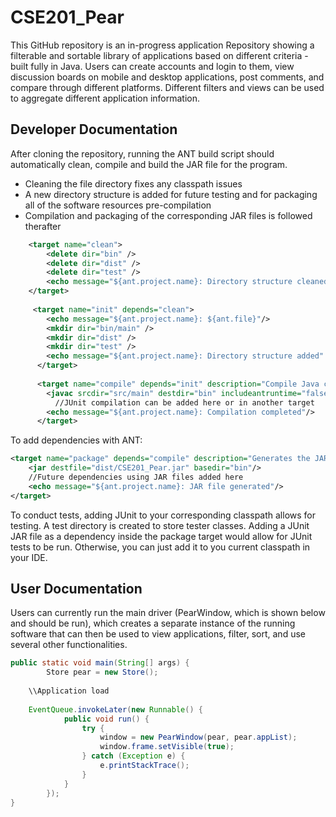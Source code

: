 # CSE201_Pear

This GitHub repository is an in-progress application Repository showing a filterable and sortable library of applications based on different criteria - built fully in Java. Users can create accounts and login to them, view discussion boards on mobile and desktop applications, post comments, and compare through different platforms. Different filters and views can be used to aggregate different application information.

## Developer Documentation

After cloning the repository, running the ANT build script should automatically clean, compile and build the JAR file for the program. 

- Cleaning the file directory fixes any classpath issues
- A new directory structure is added for future testing and for packaging all of the software resources pre-compilation
- Compilation and packaging of the corresponding JAR files is followed therafter

```xml
	<target name="clean">
		<delete dir="bin" />
		<delete dir="dist" />
		<delete dir="test" />
		<echo message="${ant.project.name}: Directory structure cleaned" />
	</target>
	
	 <target name="init" depends="clean">
	 	<echo message="${ant.project.name}: ${ant.file}"/>
	 	<mkdir dir="bin/main" />
	 	<mkdir dir="dist" />
	 	<mkdir dir="test" />
	 	<echo message="${ant.project.name}: Directory structure added" />
	  </target>
		
	  <target name="compile" depends="init" description="Compile Java code">
	    <javac srcdir="src/main" destdir="bin" includeantruntime="false" />
		  //JUnit compilation can be added here or in another target
	  	<echo message="${ant.project.name}: Compilation completed"/>
	  </target>
```

To add dependencies with ANT:

```xml
<target name="package" depends="compile" description="Generates the JAR file">                                                
    <jar destfile="dist/CSE201_Pear.jar" basedir="bin"/>
    //Future dependencies using JAR files added here
    <echo message="${ant.project.name}: JAR file generated"/>
</target>
```
To conduct tests, adding JUnit to your corresponding classpath allows for testing. A test directory is created to store tester classes. Adding a JUnit JAR file as a dependency inside the package target would allow for JUnit tests to be run. Otherwise, you can just add it to you current classpath in your IDE.

## User Documentation

Users can currently run the main driver (PearWindow, which is shown below and should be run), which creates a separate instance of the running software that can then be used to view applications, filter, sort, and use several other functionalities. 

```java
public static void main(String[] args) {
		Store pear = new Store();
    
    \\Application load
    
    EventQueue.invokeLater(new Runnable() {
			public void run() {
				try {
					window = new PearWindow(pear, pear.appList);
					window.frame.setVisible(true);
				} catch (Exception e) {
					e.printStackTrace();
				}
			}
		});
}
```
